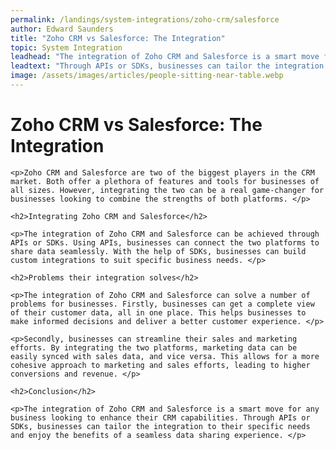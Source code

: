 ```yaml
---
permalink: /landings/system-integrations/zoho-crm/salesforce
author: Edward Saunders
title: "Zoho CRM vs Salesforce: The Integration"
topic: System Integration
leadhead: "The integration of Zoho CRM and Salesforce is a smart move for any business looking to enhance their CRM capabilities"
leadtext: "Through APIs or SDKs, businesses can tailor the integration to their specific needs and enjoy the benefits of a seamless data sharing experience."
image: /assets/images/articles/people-sitting-near-table.webp
---
```

<div class="arttext">
	<h1>Zoho CRM vs Salesforce: The Integration</h1>

	<p>Zoho CRM and Salesforce are two of the biggest players in the CRM market. Both offer a plethora of features and tools for businesses of all sizes. However, integrating the two can be a real game-changer for businesses looking to combine the strengths of both platforms. </p>

	<h2>Integrating Zoho CRM and Salesforce</h2>
	
	<p>The integration of Zoho CRM and Salesforce can be achieved through APIs or SDKs. Using APIs, businesses can connect the two platforms to share data seamlessly. With the help of SDKs, businesses can build custom integrations to suit specific business needs. </p>

	<h2>Problems their integration solves</h2>

	<p>The integration of Zoho CRM and Salesforce can solve a number of problems for businesses. Firstly, businesses can get a complete view of their customer data, all in one place. This helps businesses to make informed decisions and deliver a better customer experience. </p>

	<p>Secondly, businesses can streamline their sales and marketing efforts. By integrating the two platforms, marketing data can be easily synced with sales data, and vice versa. This allows for a more cohesive approach to marketing and sales efforts, leading to higher conversions and revenue. </p>

	<h2>Conclusion</h2>

	<p>The integration of Zoho CRM and Salesforce is a smart move for any business looking to enhance their CRM capabilities. Through APIs or SDKs, businesses can tailor the integration to their specific needs and enjoy the benefits of a seamless data sharing experience. </p>

</div>